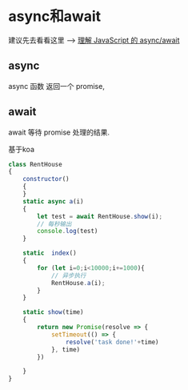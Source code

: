 # async和await



建议先去看看这里 —> [理解 JavaScript 的 async/await](https://segmentfault.com/a/1190000007535316)

## async

async 函数 返回一个 promise,

## await

await 等待 promise 处理的结果.

基于koa

```js
class RentHouse
{
    constructor()
    {
    }
    static async a(i)
    {
        let test = await RentHouse.show(i);
        // 每秒输出
        console.log(test)
    }

    static  index()
    {
        for (let i=0;i<10000;i+=1000){
            // 异步执行
            RentHouse.a(i);
        }
    }

    static show(time)
    {
        return new Promise(resolve => {
            setTimeout(() => {
                resolve('task done!'+time)
            }, time)
        })

    }
}

```








